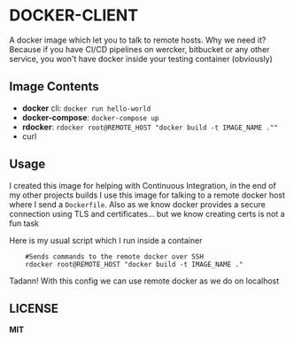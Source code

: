 # DOCKER-CLIENT
A docker image which let you to talk to remote hosts. Why we need it?
Because if you have CI/CD pipelines on wercker, bitbucket or any other service, you won't have docker inside your testing container (obviously) 

## Image Contents
- **docker** cli: `docker run hello-world`
- **docker-compose**: `docker-compose up`
- **rdocker**: `rdocker root@REMOTE_HOST "docker build -t IMAGE_NAME .""`
- curl

## Usage
I created this image for helping with Continuous Integration, in the end of my other projects builds I use this image for talking to a remote docker host where I send a `Dockerfile`. Also as we know docker provides a secure connection using TLS and certificates... but we know creating certs is not a fun task

Here is my usual script which I run inside a container

```
	#Sends commands to the remote docker over SSH
	rdocker root@REMOTE_HOST "docker build -t IMAGE_NAME ."
```

Tadann! With this config we can use remote docker as we do on localhost

## LICENSE
**MIT**
